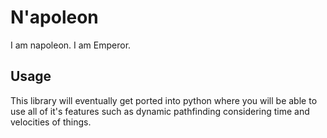 # N'apoleon

I am napoleon. I am Emperor.

## Usage

This library will eventually get ported into python where you will be able to use all of it's features such as dynamic pathfinding considering time and velocities of things.